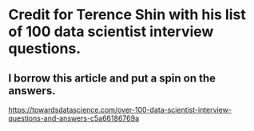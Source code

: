 # Credit for Terence Shin with his list of 100 data scientist interview questions.
## I borrow this article and put a spin on the answers.
https://towardsdatascience.com/over-100-data-scientist-interview-questions-and-answers-c5a66186769a
